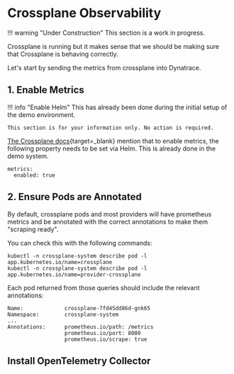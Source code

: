 # Crossplane Observability

!!! warning "Under Construction"
    This section is a work in progress.

Crossplane is running but it makes sense that we should be making sure that Crossplane is behaving correctly.

Let's start by sending the metrics from crossplane into Dynatrace.

## 1. Enable Metrics

!!! info "Enable Helm"
    This has already been done during the initial setup of the demo environment.

    This section is for your information only. No action is required.

[The Crossplane docs](https://docs.crossplane.io/latest/guides/metrics/){target=_blank} mention that to enable metrics, the following property needs to be set via Helm. This is already done in the demo system.

```
metrics:
  enabled: true
```

## 2. Ensure Pods are Annotated

By default, crossplane pods and most providers will have prometheus metrics and be annotated with the correct annotations to make them "scraping ready".

You can check this with the following commands:

```
kubectl -n crossplane-system describe pod -l app.kubernetes.io/name=crossplane
kubectl -n crossplane-system describe pod -l app.kubernetes.io/name=provider-crossplane
```

Each pod returned from those queries should include the relevant annotations:

```
Name:             crossplane-7fd45dd86d-gnk65
Namespace:        crossplane-system
...
Annotations:      prometheus.io/path: /metrics
                  prometheus.io/port: 8080
                  prometheus.io/scrape: true
```

## Install OpenTelemetry Collector

```

```
